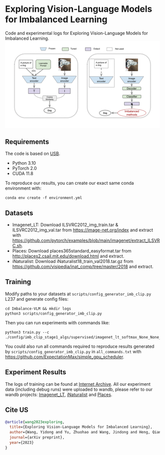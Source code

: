 # Exploring Vision-Language Models for Imbalanced Learning
Code and experimental logs for Exploring Vision-Language Models for Imbalanced Learning.
![main-figure](main-figure.png)


## Requirements

The code is based on [USB](https://github.com/microsoft/Semi-supervised-learning).

+ Python 3.10
+ PyTorch 2.0
+ CUDA 11.8

To reproduce our results, you can create our exact same conda environment with:
```shell
conda env create -f environment.yml
```

## Datasets
+ Imagenet_LT: Download ILSVRC2012_img_train.tar & ILSVRC2012_img_val.tar from https://image-net.org/index and extract with https://github.com/pytorch/examples/blob/main/imagenet/extract_ILSVRC.sh.
+ Places: Download places365standard_easyformat.tar from http://places2.csail.mit.edu/download.html and extract.
+ iNaturalist: Download iNaturalist18_train_val2018.tar.gz from https://github.com/visipedia/inat_comp/tree/master/2018 and extract.


## Training

Modify paths to your datasets at `scripts/config_generator_imb_clip.py` L237 and generate config files:
```shell
cd Imbalance-VLM && mkdir logs
python3 scripts/config_generator_imb_clip.py
```
Then you can run experiments with commands like:
```shell
python3 train.py --c ./config/imb_clip_stage1_algs/supervised/imagenet_lt_softmax_None_None_0.yaml
```
You could also run all commands required to reproduce results generated by `scripts/config_generator_imb_clip.py` in `all_commands.txt` with https://github.com/ExpectationMax/simple_gpu_scheduler.



## Experiment Results

The logs of training can be found at [Internet Archive](https://archive.org/details/imbalance_lvm_logs_backup).
All our experiment data (including debug runs) were uploaded to wandb, please refer to our wandb projects: [Imagenet_LT](https://wandb.ai/imbclip/imagenet_lt), [iNaturalist](https://wandb.ai/imbclip/inaturalist) and [Places](https://wandb.ai/imbclip/places).

## Cite US
```bibtex
@article{wang2023exploring,
  title={Exploring Vision-Language Models for Imbalanced Learning},
  author={Wang, Yidong and Yu, Zhuohao and Wang, Jindong and Heng, Qiang and Chen, Hao and Ye, Wei and Xie, Rui and Xie, Xing and Zhang, Shikun},
  journal={arXiv preprint},
  year={2023}
}
```

